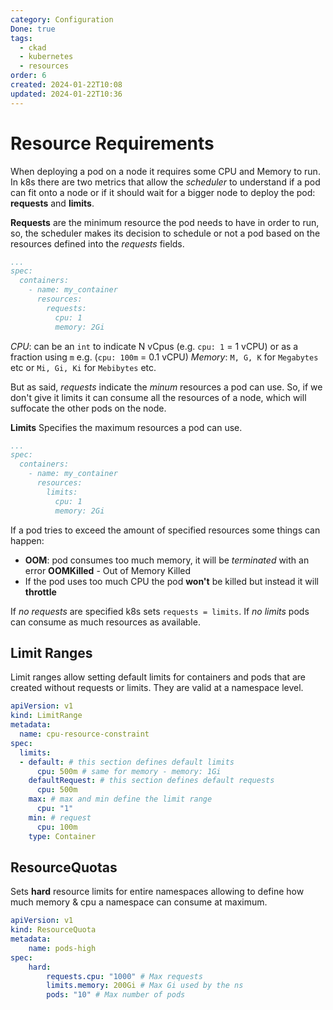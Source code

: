 ```yaml
---
category: Configuration
Done: true
tags:
  - ckad
  - kubernetes
  - resources
order: 6
created: 2024-01-22T10:08
updated: 2024-01-22T10:36
---
```

# Resource Requirements
When deploying a pod on a node it requires some CPU and Memory to run. In k8s there are two metrics that allow the *scheduler* to understand if a pod can fit onto a node or if it should wait for a bigger node to deploy the pod: **requests** and **limits**.

**Requests** are the minimum resource the pod needs to have in order to run, so, the scheduler makes its decision to schedule or not a pod  based on the resources defined into the *requests* fields.
```yaml
...
spec:
  containers:
    - name: my_container
      resources:
	    requests: 
		  cpu: 1
		  memory: 2Gi
```
*CPU*: can be an `int` to indicate N vCpus (e.g. `cpu: 1` = 1 vCPU) or as a fraction using `m` e.g. (`cpu: 100m` = 0.1 vCPU)
*Memory*: `M, G, K` for `Megabytes` etc or `Mi, Gi, Ki` for `Mebibytes` etc.

But as said, *requests* indicate the *minum* resources a pod can use. So, if we don't give it limits it can consume all the resources of a node, which will suffocate the other pods on the node.

**Limits**
Specifies the maximum resources a pod can use.
```yaml
...
spec:
  containers:
    - name: my_container
      resources:
	    limits: 
		  cpu: 1
		  memory: 2Gi
```
If a pod tries to exceed the amount of specified resources some things can happen:
- **OOM**: pod consumes too much memory, it will be *terminated* with an error **OOMKilled** - Out of Memory Killed
- If the pod uses too much CPU the pod **won't** be killed but instead it will **throttle**

If *no requests* are specified k8s sets `requests = limits`.
If *no limits* pods can consume as much resources as available.

## Limit Ranges
Limit ranges allow setting default limits for containers and pods that are created without requests or limits. They are valid at a namespace level.
```yaml
apiVersion: v1
kind: LimitRange
metadata:
  name: cpu-resource-constraint
spec:
  limits:
  - default: # this section defines default limits
      cpu: 500m # same for memory - memory: 1Gi
    defaultRequest: # this section defines default requests
      cpu: 500m
    max: # max and min define the limit range
      cpu: "1"
    min: # request 
      cpu: 100m
    type: Container
```

## ResourceQuotas
Sets **hard** resource limits  for entire namespaces allowing to define how much memory & cpu a namespace can consume at maximum.
```yaml
apiVersion: v1
kind: ResourceQuota
metadata:
	name: pods-high
spec:
	hard:
		requests.cpu: "1000" # Max requests
		limits.memory: 200Gi # Max Gi used by the ns
		pods: "10" # Max number of pods
```